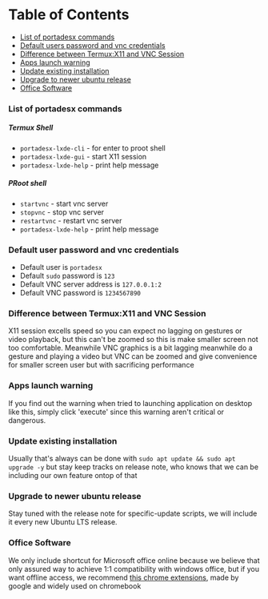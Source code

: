 # Table of Contents
- [List of portadesx commands](https://github.com/portadesx/portadesx-lxde/blob/main/docs/README.md#list-of-portadesx-commands)
- [Default users password and vnc credentials](https://github.com/portadesx/portadesx-lxde/blob/main/docs/README.md#default-users-password-and-vnc-credentials)
- [Difference between Termux:X11 and VNC Session](https://github.com/portadesx/portadesx-lxde/blob/main/docs/README.md#Difference-between-Termux:X11-and-VNC-Session)
- [Apps launch warning](https://github.com/portadesx/portadesx-lxde/tree/main/docs#apps-launch-warning)
- [Update existing installation](https://github.com/portadesx/portadesx-lxde/blob/main/docs/README.md#update-existing-installation)
- [Upgrade to newer ubuntu release](https://github.com/portadesx/portadesx-lxde/blob/main/docs/README.md#upgrade-to-newer-ubuntu-release)
- [Office Software](https://github.com/portadesx/portadesx-lxde/blob/main/docs/README.md#office-software)

### List of portadesx commands
##### Termux Shell
- `portadesx-lxde-cli` - for enter to proot shell
- `portadesx-lxde-gui` - start X11 session
- `portadesx-lxde-help` - print help message
##### PRoot shell
- `startvnc` - start vnc server
- `stopvnc` - stop vnc server
- `restartvnc` - restart vnc server
- `portadesx-lxde-help` - print help message

### Default user password and vnc credentials 
- Default user is `portadesx`
- Default `sudo` password is `123`
- Default VNC server address is `127.0.0.1:2`
- Default VNC password is `1234567890`

### Difference between Termux:X11 and VNC Session
X11 session excells speed so you can expect no lagging on gestures or video playback, but this can't be zoomed so this is make smaller screen not too comfortable. Meanwhile VNC graphics is a bit lagging meanwhile do a gesture and playing a video but VNC can be zoomed and give convenience for smaller screen user but with sacrificing performance

### Apps launch warning
If you find out the warning when tried to launching application on desktop like this, simply click 'execute' since this warning aren't critical or dangerous.



### Update existing installation 
Usually that's always can be done with `sudo apt update && sudo apt upgrade -y` but stay keep tracks on release note, who knows that we can be including our own feature ontop of that

### Upgrade to newer ubuntu release
Stay tuned with the release note for specific-update scripts, we will include it every new Ubuntu LTS release.

### Office Software
We only include shortcut for Microsoft office online because we believe that only assured way to achieve 1:1 compatibility with windows office, but if you want offline access, we recommend [this chrome extensions](https://chromewebstore.google.com/detail/office-editing-for-docs-s/gbkeegbaiigmenfmjfclcdgdpimamgkj), made by google and widely used on chromebook
